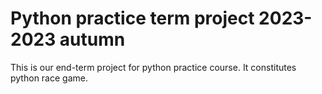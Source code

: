 # Python practice term project 2023-2023 autumn
This is our end-term project for python practice course. It constitutes python race game.
